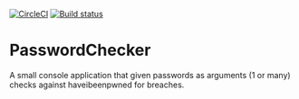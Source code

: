 [![CircleCI](https://circleci.com/gh/dcumbo/PasswordChecker/tree/master.svg?style=svg)](https://circleci.com/gh/dcumbo/PasswordChecker/tree/master)
[![Build status](https://ci.appveyor.com/api/projects/status/f7trg8h6329hcr9d/branch/master?svg=true)](https://ci.appveyor.com/project/dcumbo/passwordchecker/branch/master)

# PasswordChecker
A small console application that given passwords as arguments (1 or many) checks against haveibeenpwned for breaches.
